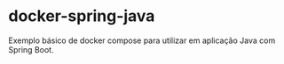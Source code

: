 # docker-spring-java
Exemplo básico de docker compose para utilizar em aplicação Java com Spring Boot.
